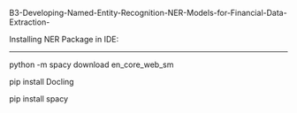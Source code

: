 B3-Developing-Named-Entity-Recognition-NER-Models-for-Financial-Data-Extraction-

Installing NER Package in IDE:

---
python -m spacy download en_core_web_sm

pip install Docling

pip install spacy

